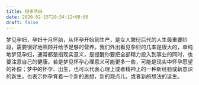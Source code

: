 ```yaml
---
title: 很多孕妇
date: 2020-02-15T20:54:12+08:00
draft: false
---
```


梦见孕妇，孕妇十月怀胎，从怀孕开始到生产，是女人繁衍后代的人生最重要阶段，需要很好地照顾并给予足够的营养。我们外出看见孕妇的几率是很大的，单纯地梦见孕妇，通常都是指现实意义，是提醒你要把全部精力投入到事业的同时，也要注意自己的健康。若是梦见怀孕心理意义可能更多一些，可能是现实中怀孕愿望的补偿；梦中的怀孕、出生，也可以代表心理上或者精神上的一种新经验或新意识的新生。也表示你孕育着一个新的思想，新的观点儿，或者新的想法的诞生。